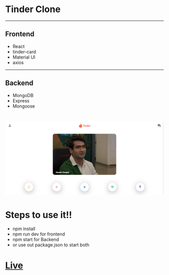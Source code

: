 # Tinder Clone

---

## Frontend

- React
- tinder-card
- Material UI
- axios

---

## Backend

- MongoDB
- Express
- Mongoose

# ![tinder](./tinder-frontend/public/Frontend.png)

# Steps to use it!!

- npm install
- npm run dev for frontend
- npm start for Backend
- or use out package.json to start both
# [Live]()
